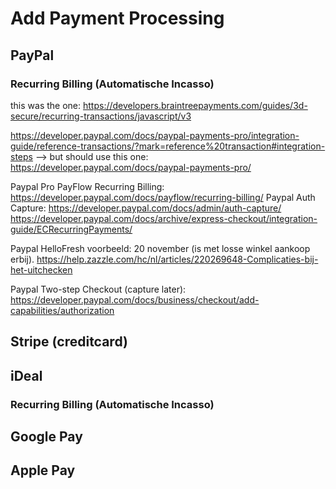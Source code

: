 # Add Payment Processing

## PayPal

### Recurring Billing (Automatische Incasso)

this was the one: https://developers.braintreepayments.com/guides/3d-secure/recurring-transactions/javascript/v3

https://developer.paypal.com/docs/paypal-payments-pro/integration-guide/reference-transactions/?mark=reference%20transaction#integration-steps —> but should use this one: https://developer.paypal.com/docs/paypal-payments-pro/


Paypal Pro PayFlow Recurring Billing: https://developer.paypal.com/docs/payflow/recurring-billing/
Paypal Auth Capture: https://developer.paypal.com/docs/admin/auth-capture/
https://developer.paypal.com/docs/archive/express-checkout/integration-guide/ECRecurringPayments/

Paypal HelloFresh voorbeeld: 20 november (is met losse winkel aankoop erbij).
https://help.zazzle.com/hc/nl/articles/220269648-Complicaties-bij-het-uitchecken

Paypal Two-step Checkout (capture later): https://developer.paypal.com/docs/business/checkout/add-capabilities/authorization

## Stripe (creditcard)

## iDeal

### Recurring Billing (Automatische Incasso)
## Google Pay

## Apple Pay
